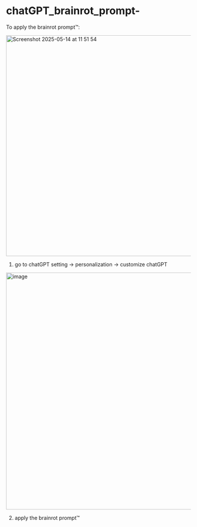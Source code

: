 # chatGPT_brainrot_prompt-

To apply the brainrot prompt™:

<img width="602" alt="Screenshot 2025-05-14 at 11 51 54" src="https://github.com/user-attachments/assets/1926f729-08e7-479e-a14a-fb8be93ce74c" />

1) go to chatGPT setting -> personalization -> customize chatGPT

<img width="646" alt="image" src="https://github.com/user-attachments/assets/98770d16-506e-4ca4-8975-e5e73908e4f3" />

2) apply the brainrot prompt™



